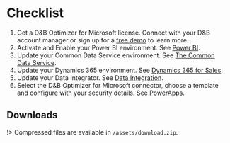 # Checklist

1. Get a D&B Optimizer for Microsoft license. Connect with your D&B account manager or sign up for a [free demo](http://www.dnb.com/marketing/media/dnb-optimizer-for-microsoft-cds-demo.html) to learn more.
2. Activate and Enable your Power BI environment. See [Power BI](ecosystem/powerbi.md).
3. Update your Common Data Service environment. See [The Common Data Service](ecosystem/cds.md).
4. Update your Dynamics 365 environment. See [Dynamics 365 for Sales](ecosystem/d365.md).
5. Update your Data Integrator. See [Data Integration](ecosystem/di.md).
6. Select the D&B Optimizer for Microsoft connector, choose a template and configure with your security details. See [PowerApps](ecosystem/powerapps.md).


## Downloads

!> Compressed files are available in `/assets/download.zip`.